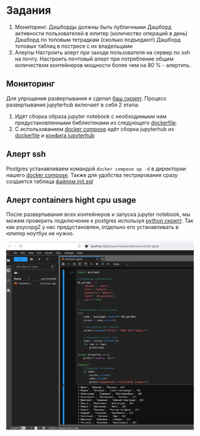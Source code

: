 # Задания
1. Мониторинг. Дашборды должны быть публичными
  Дашборд активности пользователей в юпитер (количество операций в день)
  Дашборд по топовым тетрадкам (сколько подъедают)
  Дашборд топовых таблиц в постресе с их владельцами
2. Алерты
  Настроить алерт при заходе пользователя на сервер по ssh на почту.
  Настроить почтовый алерт при потребление общим количеством контейнеров мощности более чем на 80 % - алертить.

## Мониторинг
Для упрощения развертывания я сделал [баш скрипт](jupyterhub/deploy.sh).
Процесс развертывания jupyterhub включает в себя 2 этапа:
1. Идёт сборка образа jupyter notebook с необходимыми нам предустановленными библиотеками из следующего [dockerfile](jupyterhub/dockerfile.notebook).
2. С использованием [docker compose](jupyterhub/docker-compose.yml) идёт сборка jupyterhub из [dockerfile](jupyterhub/dockerfile) и [конфига jupyterhub](jupyterhub/config/jupyterhub_config.py)



## Алерт ssh
Postgres устанавливаем командой `docker compose up -d` в директории нашего [docker compose](postgres/docker-compose.yml). Также для удобства тестрирования сразу создается таблица [файлом init.sql](postgres/init.sql)


## Алерт containers hight cpu usage
После развертывания всех контейнеров и запуска jupyter notebook, мы можем проверить подключение к postgres используя [python скрипт](connect_to_postgres.py). Так как psycopg2 у нас предустановлен, отдельно его устанавливать в юпитер ноутбук не нужно.

![sql](img/jupyter-notebook.png)
